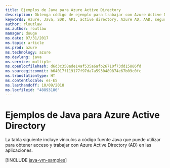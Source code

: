 ```yaml
---
title: Ejemplos de Java para Azure Active Directory
description: Obtenga código de ejemplo para trabajar con Azure Active Directory desde aplicaciones Java.
keywords: Azure, Java, SDK, API, active directory, Azure AD, AAD, seguridad, inicio de sesión, autenticación, SSO, SAML
author: rloutlaw
ms.author: routlaw
manager: douge
ms.date: 07/31/2017
ms.topic: article
ms.prod: azure
ms.technology: azure
ms.devlang: java
ms.service: multiple
ms.openlocfilehash: d6d3c358ade14af535a6afb26710f73dd15886fd
ms.sourcegitcommit: b64017f119177f97da7a5930489874e67b09c0fc
ms.translationtype: HT
ms.contentlocale: es-ES
ms.lasthandoff: 10/09/2018
ms.locfileid: "48893186"
---
```

# <a name="java-samples-for-azure-active-directory"></a>Ejemplos de Java para Azure Active Directory

La tabla siguiente incluye vínculos a código fuente Java que puede utilizar para obtener acceso y trabajar con Azure Active Directory (AD) en las aplicaciones.

[!INCLUDE [java-vm-samples](includes/java-aad-samples.md)]